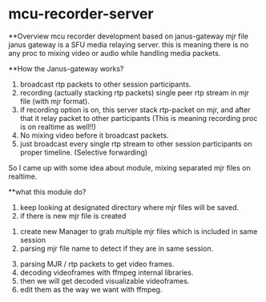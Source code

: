 # mcu-recorder-server

**Overview
mcu recorder development based on janus-gateway mjr file
janus gateway is a SFU media relaying server. this is meaning there is no any proc to mixing video or audio while handling media packets.


**How the Janus-gateway works?

1. broadcast rtp packets to other session participants.
2. recording (actually stacking rtp packets) single peer rtp stream in mjr file (with mjr format).
3. if recording option is on, this server stack rtp-packet on mjr, and after that it relay packet to other participants (This is meaning recording proc is on realtime as well!!)
5. No mixing video before it broadcast packets.
6. just broadcast every single rtp stream to other session participants on proper timeline. (Selective forwarding)


So I came up with some idea about module, mixing separated mjr files on realtime.



**what this module do?

1. keep looking at designated directory where mjr files will be saved.
2. if there is new mjr file is created
  1) create new Manager to grab multiple mjr files which is included in same session
  2) parsing mjr file name to detect if they are in same session. 
3. parsing MJR / rtp packets to get video frames.
4. decoding videoframes with ffmpeg internal libraries.
5. then we will get decoded visualizable videoframes.
6. edit them as the way we want with ffmpeg.

